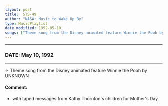 ```yaml
---
layout: post
title:  STS-49
author: "NASA: Music to Wake Up By"
type: MusicPlaylist
date_modified: 1992-05-10
songs: ["Theme song from the Disney animated feature Winnie the Pooh by UNKNOWN"]
---
```


----
### DATE: May 10, 1992
----
✧ Theme song from the Disney animated feature Winnie the Pooh by UNKNOWN

#### Comment:
* with taped messages from Kathy Thornton's children for Mother's Day.



<br/>
<center>
	<a target="_blank"
	   href="https://twitter.com/intent/tweet?hashtags=Space,NASA,Playlist,NASAWakeupCalls,SpaceProgram&text={{ page.author}}, '{{ page.songs.first }}' {{ page.title }}, {{ page.date | date: '%B %d, %Y' }}. {{ site.url }}{{ page.url }}&via=nasawakeupcalls"><i class="fab fa-twitter" alt="Tweet this page" style="font-size: 1.3em;"></i></a>
	&nbsp; 	<i class="fas fa-user-astronaut" style="font-size: 1.5em;"></i> &nbsp;
    <a type="amzn" search="'Theme song from the Disney animated feature Winnie the Pooh by UNKNOWN'" category="popular music">
    <i class="fab fa-amazon" style="font-size: 1.3em;"></i></a>
</center>
